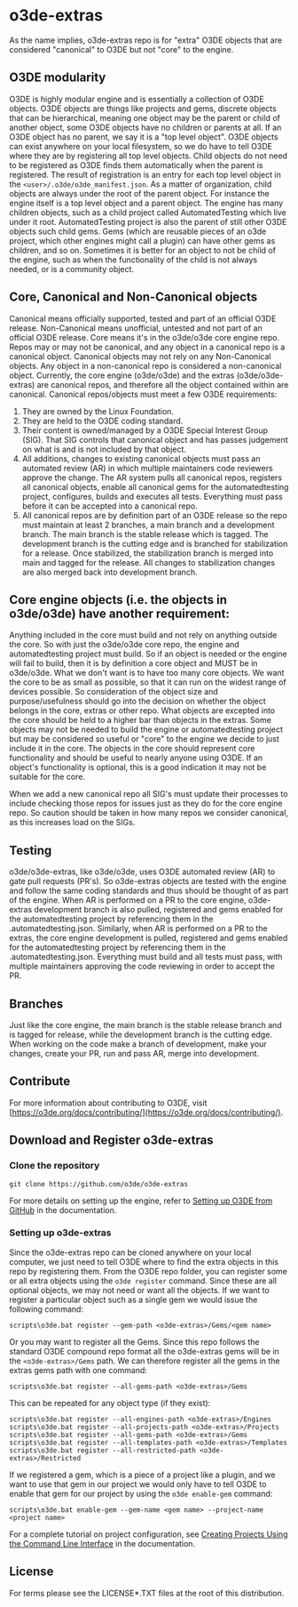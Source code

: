 # o3de-extras
As the name implies, o3de-extras repo is for "extra" O3DE objects that are considered "canonical" to O3DE but not "core" to the engine.

## O3DE modularity
O3DE is highly modular engine and is essentially a collection of O3DE objects.
O3DE objects are things like projects and gems, discrete objects that can be hierarchical, meaning one object may be the parent or child of another object, some O3DE objects have no children or parents at all.
If an O3DE object has no parent, we say it is a "top level object".
O3DE objects can exist anywhere on your local filesystem, so we do have to tell O3DE where they are by registering all top level objects.
Child objects do not need to be registered as O3DE finds them automatically when the parent is registered.
The result of registration is an entry for each top level object in the `<user>/.o3de/o3de_manifest.json`.
As a matter of organization, child objects are always under the root of the parent object.
For instance the engine itself is a top level object and a parent object.
The engine has many children objects, such as a child project called AutomatedTesting which live under it root. 
AutomatedTesting project is also the parent of still other O3DE objects such child gems.
Gems (which are reusable pieces of an o3de project, which other engines might call a plugin) can have other gems as children, and so on. 
Sometimes it is better for an object to not be child of the engine, such as when the functionality of the child is not always needed, or is a community object.

## Core, Canonical and Non-Canonical objects
Canonical means officially supported, tested and part of an official O3DE release.
Non-Canonical means unofficial, untested and not part of an official O3DE release.
Core means it's in the o3de/o3de core engine repo.
Repos may or may not be canonical, and any object in a canonical repo is a canonical object. Canonical objects may not rely on any Non-Canonical objects.
Any object in a non-canonical repo is considered a non-canonical object.
Currently, the core engine (o3de/o3de) and the extras (o3de/o3de-extras) are canonical repos, and therefore all the object contained within are canonical.
Canonical repos/objects must meet a few O3DE requirements:

1. They are owned by the Linux Foundation.
2. They are held to the O3DE coding standard.
3. Their content is owned/managed by a O3DE Special Interest Group (SIG).
That SIG controls that canonical object and has passes judgement on what is and is not included by that object. 
4. All additions, changes to existing canonical objects must pass an automated review (AR) in which multiple maintainers code reviewers approve the change.
The AR system pulls all canonical repos, registers all canonical objects, enable all canonical gems for the automatedtesting project, configures, builds and executes all tests.
Everything must pass before it can be accepted into a canonical repo.
5. All canonical repos are by definition part of an O3DE release so the repo must maintain at least 2 branches, a main branch and a development branch.
The main branch is the stable release which is tagged.
The development branch is the cutting edge and is branched for stabilization for a release.
Once stabilized, the stabilization branch is merged into main and tagged for the release.
All changes to stabilization changes are also merged back into development branch.

## Core engine objects (i.e. the objects in o3de/o3de) have another requirement:
Anything included in the core must build and not rely on anything outside the core.
So with just the o3de/o3de core repo, the engine and automatedtesting project must build.
So if an object is needed or the engine will fail to build, then it is by definition a core object and MUST be in o3de/o3de. 
What we don't want is to have too many core objects.
We want the core to be as small as possible, so that it can run on the widest range of devices possible.
So consideration of the object size and purpose/usefulness should go into the decision on whether the object belongs in the core, extras or other repo.
What objects are excepted into the core should be held to a higher bar than objects in the extras.
Some objects may not be needed to build the engine or automatedtesting project but may be considered so useful or "core" to the engine we decide to just include it in the core.
The objects in the core should represent core functionality and should be useful to nearly anyone using O3DE.
If an object's functionality is optional, this is a good indication it may not be suitable for the core.

When we add a new canonical repo all SIG's must update their processes to include checking those repos for issues just as they do for the core engine repo.
So caution should be taken in how many repos we consider canonical, as this increases load on the SIGs.

## Testing
o3de/o3de-extras, like o3de/o3de, uses O3DE automated review (AR) to gate pull requests (PR's).
So o3de-extras objects are tested with the engine and follow the same coding standards and thus should be thought of as part of the engine.
When AR is performed on a PR to the core engine, o3de-extras development branch is also pulled, registered and gems enabled for the automatedtesting project by referencing them in the .automatedtesting.json.
Similarly, when AR is performed on a PR to the extras, the core engine development is pulled, registered and gems enabled for the automatedtesting project by referencing them in the .automatedtesting.json.
Everything must build and all tests must pass, with multiple maintainers approving the code reviewing in order to accept the PR.

## Branches
Just like the core engine, the main branch is the stable release branch and is tagged for release, while the development branch is the cutting edge.
When working on the code make a branch of development, make your changes, create your PR, run and pass AR, merge into development.

## Contribute
For more information about contributing to O3DE, visit [https://o3de.org/docs/contributing/](https://o3de.org/docs/contributing/).

## Download and Register o3de-extras

### Clone the repository 

```shell
git clone https://github.com/o3de/o3de-extras
```

For more details on setting up the engine, refer to [Setting up O3DE from GitHub](https://o3de.org/docs/welcome-guide/setup/setup-from-github/) in the documentation.

### Setting up o3de-extras

Since the o3de-extras repo can be cloned anywhere on your local computer, we just need to tell O3DE where to find the extra objects in this repo by registering them.
From the O3DE repo folder, you can register some or all extra objects using the `o3de register` command.
Since these are all optional objects, we may not need or want all the objects.
If we want to register a particular object such as a single gem we would issue the following command:
```
scripts\o3de.bat register --gem-path <o3de-extras>/Gems/<gem name>
```
Or you may want to register all the Gems.
Since this repo follows the standard O3DE compound repo format all the o3de-extras gems will be in the `<o3de-extras>/Gems` path.
We can therefore register all the gems in the extras gems path with one command:
```
scripts\o3de.bat register --all-gems-path <o3de-extras>/Gems
```
This can be repeated for any object type (if they exist):
```
scripts\o3de.bat register --all-engines-path <o3de-extras>/Engines
scripts\o3de.bat register --all-projects-path <o3de-extras>/Projects
scripts\o3de.bat register --all-gems-path <o3de-extras>/Gems
scripts\o3de.bat register --all-templates-path <o3de-extras>/Templates
scripts\o3de.bat register --all-restricted-path <o3de-extras>/Restricted
```
If we registered a gem, which is a piece of a project like a plugin, and we want to use that gem in our project we would only have to tell O3DE to enable that gem for our project by using the `o3de enable-gem` command:
```
scripts\o3de.bat enable-gem --gem-name <gem name> --project-name <project name>
```

For a complete tutorial on project configuration, see [Creating Projects Using the Command Line Interface](https://o3de.org/docs/welcome-guide/create/creating-projects-using-cli/) in the documentation.

## License

For terms please see the LICENSE*.TXT files at the root of this distribution.
